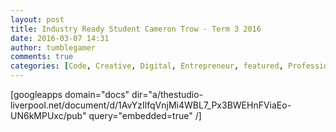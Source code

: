 ```yaml
---
layout: post
title: Industry Ready Student Cameron Trow - Term 3 2016
date: 2016-03-07 14:31
author: tumblegamer
comments: true
categories: [Code, Creative, Digital, Entrepreneur, featured, Professional Play, Studio KPIs, Updates]
---
```

[googleapps domain="docs" dir="a/thestudio-liverpool.net/document/d/1AvYzIlfqVnjMi4WBL7_Px3BWEHnFViaEo-UN6kMPUxc/pub" query="embedded=true" /]
